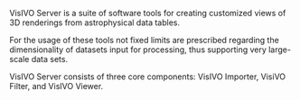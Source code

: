 VisIVO Server is a suite of software tools for creating customized views of 3D renderings from astrophysical data tables.

For the usage of these tools  not fixed limits are prescribed regarding the dimensionality of datasets input for processing, thus supporting very large-scale data sets. 

VisIVO Server consists of three core components: VisIVO Importer, VisiVO Filter, and VisIVO Viewer.
